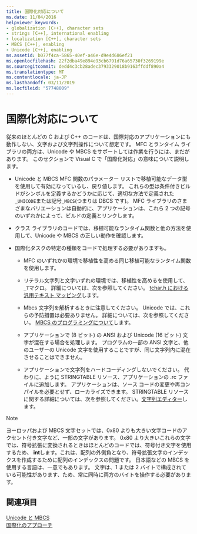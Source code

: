 ```yaml
---
title: 国際化対応について
ms.date: 11/04/2016
helpviewer_keywords:
- globalization [C++], character sets
- strings [C++], international enabling
- localization [C++], character sets
- MBCS [C++], enabling
- Unicode [C++], enabling
ms.assetid: b077f4ca-5865-40ef-a46e-d9e4d686ef21
ms.openlocfilehash: 22f2dba49e894e93cb6791d76a65730f3269199e
ms.sourcegitcommit: dedd4c3cb28adec3793329018b9163ffddf890a4
ms.translationtype: MT
ms.contentlocale: ja-JP
ms.lasthandoff: 03/11/2019
ms.locfileid: "57748009"
---
```

# <a name="international-enabling"></a>国際化対応について

従来のほとんどの C および C++ のコードは、国際対応のアプリケーションにも動作しない、文字および文字列操作について想定です。 MFC とランタイム ライブラリの両方は、Unicode や MBCS をサポートしては作業を行うには、まだがあります。 このセクションで Visual C で「国際化対応」の意味について説明します。

- Unicode と MBCS MFC 関数のパラメーター リストで移植可能なデータ型を使用して有効になっているし、戻り値します。 これらの型は条件付きビルドがシンボルを定義するかどうかに応じて、適切な方法で定義された`_UNICODE`または記号`_MBCS`(つまりは DBCS です)。 MFC ライブラリのさまざまなバリエーションは自動的に、アプリケーションは、これら 2 つの記号のいずれかによって、ビルドの定義とリンクします。

- クラス ライブラリのコードでは、移植可能なランタイム関数と他の方法を使用して、Unicode や MBCS の正しい動作を確認します。

- 国際化タスクの特定の種類をコードで処理する必要がありますも。

   - MFC のいずれかの環境で移植性を高める同じ移植可能なランタイム関数を使用します。

   - リテラル文字列と文字いずれの環境では、移植性を高めるを使用して、`_T`マクロ。 詳細については、次を参照してください。 [tchar.h における汎用テキスト マッピング](../text/generic-text-mappings-in-tchar-h.md)します。

   - Mbcs 文字列を解析するときに注意してください。 Unicode では、これらの予防措置は必要ありません。 詳細については、次を参照してください。 [MBCS のプログラミングについて](../text/mbcs-programming-tips.md)します。

   - アプリケーションで (8 ビット) の ANSI および Unicode (16 ビット) 文字が混在する場合を処理します。 プログラムの一部の ANSI 文字と、他のユーザーの Unicode 文字を使用することですが、同じ文字列内に混在させることはできません。

   - アプリケーションで文字列をハードコーディングしないでください。 代わりに、ように STRINGTABLE リソース、アプリケーションの .rc ファイルに追加します。 アプリケーションは、ソース コードの変更や再コンパイルを必要とせず、ローカライズできます。 STRINGTABLE リソースに関する詳細については、次を参照してください。[文字列エディター](../windows/string-editor.md)します。

> [!NOTE]
>  ヨーロッパおよび MBCS 文字セットでは、0x80 よりも大きい文字コードのアクセント付き文字など、一部の文字があります。 0x80 より大きいこれらの文字では、符号拡張に変換されるときはほとんどのコードでは、符号付き文字を使用するため、 **int**します。これは、配列の外側負となり、符号拡張文字のインデックスを作成するために配列のインデックスの問題です。 日本語などの MBCS を使用する言語は、一意でもあります。 文字は、1 または 2 バイトで構成されている可能性があります、ため、常に同時に両方のバイトを操作する必要があります。

## <a name="see-also"></a>関連項目

[Unicode と MBCS](../text/unicode-and-mbcs.md)<br/>
[国際化のアプローチ](../text/internationalization-strategies.md)
